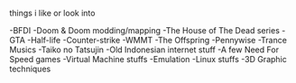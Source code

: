 things i like or look into

-BFDI
-Doom & Doom modding/mapping
-The House of The Dead series
-GTA
-Half-life
-Counter-strike
-WMMT
-The Offspring
-Pennywise
-Trance Musics
-Taiko no Tatsujin
-Old Indonesian internet stuff
-A few Need For Speed games
-Virtual Machine stuffs
-Emulation
-Linux stuffs
-3D Graphic techniques
